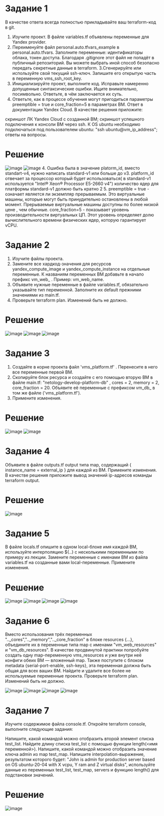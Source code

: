 # Задание 1
В качестве ответа всегда полностью прикладывайте ваш terraform-код в git.

1. Изучите проект. В файле variables.tf объявлены переменные для Yandex provider.
2. Переименуйте файл personal.auto.tfvars_example в personal.auto.tfvars. Заполните переменные: идентификаторы облака, токен доступа. Благодаря .gitignore этот файл не попадёт в публичный репозиторий. Вы можете выбрать иной способ безопасно передать секретные данные в terraform.
3.Сгенерируйте или используйте свой текущий ssh-ключ. Запишите его открытую часть в переменную vms_ssh_root_key.
4. Инициализируйте проект, выполните код. Исправьте намеренно допущенные синтаксические ошибки. Ищите внимательно, посимвольно. Ответьте, в чём заключается их суть.
5. Ответьте, как в процессе обучения могут пригодиться параметры preemptible = true и core_fraction=5 в параметрах ВМ. Ответ в документации Yandex Cloud.
В качестве решения приложите:

скриншот ЛК Yandex Cloud с созданной ВМ;
скриншот успешного подключения к консоли ВМ через ssh. К OS ubuntu необходимо подключаться под пользователем ubuntu: "ssh ubuntu@vm_ip_address";
ответы на вопросы.
# Решение
![image](https://github.com/Kul-RB/terraform/assets/53901269/a1544d18-09e5-49d1-be4f-4b426452c795)
![image](https://github.com/Kul-RB/terraform/assets/53901269/0d42641a-de60-4ea1-8908-0094c08bff73)
4. Ошибка была в значение platorm_id, вместо standart-v4, нужно написать standard-v1 или больше до v3. platform_id отвечает за процессор который будет использоваться( в standard-v1 используется "Intel® Xeon® Processor E5-2660 v4")  количество ядер для платформы standard-v1 должно быть кратно 2 
5.  preemptible = true - означает является ли экземпляр прерываемым. Это виртуальные машины, которые могут быть принудительно остановлены в любой момент. Прерываемые виртуальные машины доступны по более низкой цене , чем обычные.
core_fraction=5 - показывает уровень производительности виртуальных ЦП. Этот уровень определяет долю вычислительного времени физических ядер, которую гарантирует vCPU.

# Задание 2
1. Изучите файлы проекта.
2. Замените все хардкод-значения для ресурсов yandex_compute_image и yandex_compute_instance на отдельные переменные. К названиям переменных ВМ добавьте в начало префикс vm_web_ . Пример: vm_web_name.
3. Объявите нужные переменные в файле variables.tf, обязательно указывайте тип переменной. Заполните их default прежними значениями из main.tf.
4. Проверьте terraform plan. Изменений быть не должно.

# Решение
![image](https://github.com/Kul-RB/terraform/assets/53901269/44befec8-e8eb-4983-8f24-0cd3addaba0a)
![image](https://github.com/Kul-RB/terraform/assets/53901269/5c7780c0-15a3-41a1-8b64-87e943f65c08)
![image](https://github.com/Kul-RB/terraform/assets/53901269/84b1d42f-16e2-4794-b153-94b86bc5d4fb)

# Задание 3
1. Создайте в корне проекта файл 'vms_platform.tf' . Перенесите в него все переменные первой ВМ.
2. Скопируйте блок ресурса и создайте с его помощью вторую ВМ в файле main.tf: "netology-develop-platform-db" , cores = 2, memory = 2, core_fraction = 20. Объявите её переменные с префиксом vm_db_ в том же файле ('vms_platform.tf').
3. Примените изменения.

# Решение
![image](https://github.com/Kul-RB/terraform/assets/53901269/ba92d05b-a03c-484c-8faa-8dac4ae3d352)
![image](https://github.com/Kul-RB/terraform/assets/53901269/fd9f1131-eda6-469d-9fef-7695329fb0bc)

# Задание 4
Объявите в файле outputs.tf output типа map, содержащий { instance_name = external_ip } для каждой из ВМ.
Примените изменения.
В качестве решения приложите вывод значений ip-адресов команды terraform output.

# Решение
![image](https://github.com/Kul-RB/terraform/assets/53901269/008d3d8b-1993-477c-8e68-7beb8a494137)

# Задание 5
В файле locals.tf опишите в одном local-блоке имя каждой ВМ, используйте интерполяцию ${..} с несколькими переменными по примеру из лекции.
Замените переменные с именами ВМ из файла variables.tf на созданные вами local-переменные.
Примените изменения.

# Решение
![image](https://github.com/Kul-RB/terraform/assets/53901269/df8ac684-70eb-4ba7-b352-441c996c4167)
![image](https://github.com/Kul-RB/terraform/assets/53901269/1cea1d91-028b-451c-bcc2-08c445cb27db)
![image](https://github.com/Kul-RB/terraform/assets/53901269/42177a7c-c616-4b39-a7ce-e2e817d12307)
![image](https://github.com/Kul-RB/terraform/assets/53901269/81b77f2d-a843-41c5-8057-75e5b5d27eed)

# Задание 6
Вместо использования трёх переменных ".._cores",".._memory",".._core_fraction" в блоке resources {...}, объедините их в переменные типа map с именами "vm_web_resources" и "vm_db_resources". В качестве продвинутой практики попробуйте создать одну map-переменную vms_resources и уже внутри неё конфиги обеих ВМ — вложенный map.
Также поступите с блоком metadata {serial-port-enable, ssh-keys}, эта переменная должна быть общая для всех ваших ВМ.
Найдите и удалите все более не используемые переменные проекта.
Проверьте terraform plan. Изменений быть не должно.

![image](https://github.com/Kul-RB/terraform/assets/53901269/b890fc47-4be2-41f0-bcc1-b42ec432e19f)
![image](https://github.com/Kul-RB/terraform/assets/53901269/7736544a-a875-418e-b4ee-8a8aaf2b59ec)
![image](https://github.com/Kul-RB/terraform/assets/53901269/478cc74b-05ef-4179-b929-a6ca7a9d427e)
![image](https://github.com/Kul-RB/terraform/assets/53901269/531b79da-5274-4ac7-8d83-651005a8ea56)

# Задание 7
Изучите содержимое файла console.tf. Откройте terraform console, выполните следующие задания:

Напишите, какой командой можно отобразить второй элемент списка test_list.
Найдите длину списка test_list с помощью функции length(<имя переменной>).
Напишите, какой командой можно отобразить значение ключа admin из map test_map.
Напишите interpolation-выражение, результатом которого будет: "John is admin for production server based on OS ubuntu-20-04 with X vcpu, Y ram and Z virtual disks", используйте данные из переменных test_list, test_map, servers и функцию length() для подстановки значений.

# Решение
![image](https://github.com/Kul-RB/terraform/assets/53901269/4a1ab080-7206-476b-8453-54b098afa3e1)




